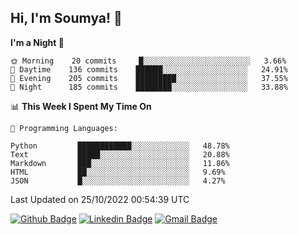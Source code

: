 ## Hi, I'm Soumya! 👋

<!--START_SECTION:waka-->
**I'm a Night 🦉** 

```text
🌞 Morning    20 commits     █░░░░░░░░░░░░░░░░░░░░░░░░   3.66% 
🌆 Daytime    136 commits    ██████░░░░░░░░░░░░░░░░░░░   24.91% 
🌃 Evening    205 commits    █████████░░░░░░░░░░░░░░░░   37.55% 
🌙 Night      185 commits    ████████░░░░░░░░░░░░░░░░░   33.88%

```


📊 **This Week I Spent My Time On** 

```text
💬 Programming Languages: 

Python         ████████████░░░░░░░░░░░░░   48.78% 
Text           █████░░░░░░░░░░░░░░░░░░░░   20.88% 
Markdown       ███░░░░░░░░░░░░░░░░░░░░░░   11.86% 
HTML           ██░░░░░░░░░░░░░░░░░░░░░░░   9.69% 
JSON           █░░░░░░░░░░░░░░░░░░░░░░░░   4.27%
```


 Last Updated on 25/10/2022 00:54:39 UTC
<!--END_SECTION:waka-->

[![Github Badge](https://img.shields.io/badge/-rubyruins-grey?style=for-the-badge&logo=github&logoColor=white&link=https://github.com/rubyruins/)](https://www.github.com/rubyruins/) 
[![Linkedin Badge](https://img.shields.io/badge/-Soumya%20Parekh-0072b1?style=for-the-badge&logo=Linkedin&logoColor=white&link=https://www.linkedin.com/in/Soumya-Parekh/)](https://www.linkedin.com/in/Soumya-Parekh/) 
[![Gmail Badge](https://img.shields.io/badge/-soumyaparekh.me@gmail.com-c14438?style=for-the-badge&logo=Gmail&logoColor=white&link=mailto:soumyaparekh.me@gmail.com)](mailto:soumyaparekh.me@gmail.com) 
